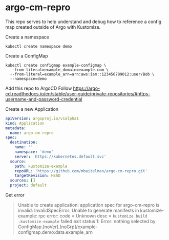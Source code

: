 # argo-cm-repro

This repo serves to help understand and debug how to reference a config map created outside of Argo with Kustomize. 


Create a namespace
```
kubectl create namespace demo
```

Create a ConfigMap 
```shell
kubectl create configmap example-configmap \
  --from-literal=example_domain=example.com \
  --from-literal=example_arn=arn:aws:iam::123456789012:user/Bob \
  --namespace=demo
```

Add this repo to ArgoCD
Follow https://argo-cd.readthedocs.io/en/stable/user-guide/private-repositories/#https-username-and-password-credential

Create a new Application 
```yaml
apiVersion: argoproj.io/v1alpha1
kind: Application
metadata:
  name: argo-cm-repro
spec:
  destination:
    name: ''
    namespace: 'demo'
    server: 'https://kubernetes.default.svc'
  source:
    path: kustomize-example
    repoURL: 'https://github.com/mbaitelman/argo-cm-repro.git'
    targetRevision: HEAD
  sources: []
  project: default
```

Get error

> Unable to create application: application spec for argo-cm-repro is invalid: InvalidSpecError: Unable to generate manifests in kustomize-example: rpc error: code = Unknown desc = `kustomize build .kustomize-example` failed exit status 1: Error: nothing selected by ConfigMap.[noVer].[noGrp]/example-configmap.demo:data.example_arn